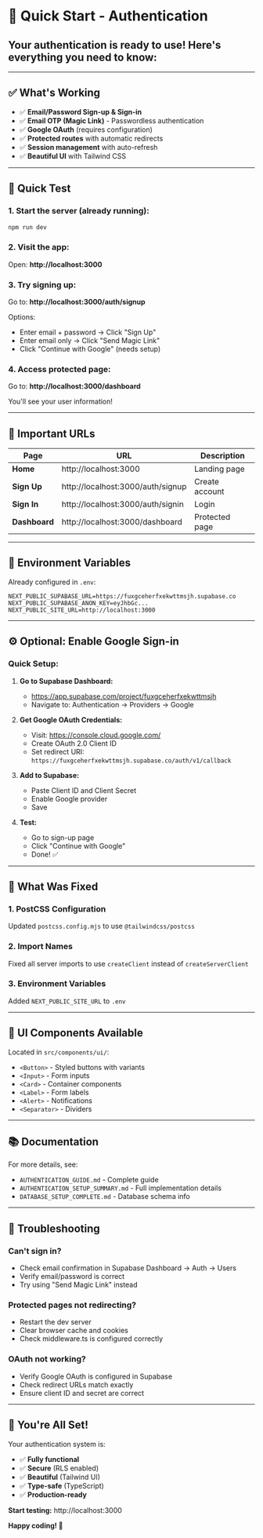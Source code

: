 # 🚀 Quick Start - Authentication

## Your authentication is ready to use! Here's everything you need to know:

---

## ✅ What's Working

- ✅ **Email/Password Sign-up & Sign-in**
- ✅ **Email OTP (Magic Link)** - Passwordless authentication
- ✅ **Google OAuth** (requires configuration)
- ✅ **Protected routes** with automatic redirects
- ✅ **Session management** with auto-refresh
- ✅ **Beautiful UI** with Tailwind CSS

---

## 🎯 Quick Test

### **1. Start the server (already running):**
```bash
npm run dev
```

### **2. Visit the app:**
Open: **http://localhost:3000**

### **3. Try signing up:**
Go to: **http://localhost:3000/auth/signup**

Options:
- Enter email + password → Click "Sign Up"
- Enter email only → Click "Send Magic Link"
- Click "Continue with Google" (needs setup)

### **4. Access protected page:**
Go to: **http://localhost:3000/dashboard**

You'll see your user information!

---

## 📍 Important URLs

| Page | URL | Description |
|------|-----|-------------|
| **Home** | http://localhost:3000 | Landing page |
| **Sign Up** | http://localhost:3000/auth/signup | Create account |
| **Sign In** | http://localhost:3000/auth/signin | Login |
| **Dashboard** | http://localhost:3000/dashboard | Protected page |

---

## 🔑 Environment Variables

Already configured in `.env`:
```env
NEXT_PUBLIC_SUPABASE_URL=https://fuxgceherfxekwttmsjh.supabase.co
NEXT_PUBLIC_SUPABASE_ANON_KEY=eyJhbGc...
NEXT_PUBLIC_SITE_URL=http://localhost:3000
```

---

## ⚙️ Optional: Enable Google Sign-in

### **Quick Setup:**

1. **Go to Supabase Dashboard:**
   - https://app.supabase.com/project/fuxgceherfxekwttmsjh
   - Navigate to: Authentication → Providers → Google

2. **Get Google OAuth Credentials:**
   - Visit: https://console.cloud.google.com/
   - Create OAuth 2.0 Client ID
   - Set redirect URI: `https://fuxgceherfxekwttmsjh.supabase.co/auth/v1/callback`

3. **Add to Supabase:**
   - Paste Client ID and Client Secret
   - Enable Google provider
   - Save

4. **Test:**
   - Go to sign-up page
   - Click "Continue with Google"
   - Done! ✅

---

## 📝 What Was Fixed

### **1. PostCSS Configuration**
Updated `postcss.config.mjs` to use `@tailwindcss/postcss`

### **2. Import Names**
Fixed all server imports to use `createClient` instead of `createServerClient`

### **3. Environment Variables**
Added `NEXT_PUBLIC_SITE_URL` to `.env`

---

## 🎨 UI Components Available

Located in `src/components/ui/`:
- `<Button>` - Styled buttons with variants
- `<Input>` - Form inputs
- `<Card>` - Container components
- `<Label>` - Form labels
- `<Alert>` - Notifications
- `<Separator>` - Dividers

---

## 📚 Documentation

For more details, see:
- `AUTHENTICATION_GUIDE.md` - Complete guide
- `AUTHENTICATION_SETUP_SUMMARY.md` - Full implementation details
- `DATABASE_SETUP_COMPLETE.md` - Database schema info

---

## 🐛 Troubleshooting

### **Can't sign in?**
- Check email confirmation in Supabase Dashboard → Auth → Users
- Verify email/password is correct
- Try using "Send Magic Link" instead

### **Protected pages not redirecting?**
- Restart the dev server
- Clear browser cache and cookies
- Check middleware.ts is configured correctly

### **OAuth not working?**
- Verify Google OAuth is configured in Supabase
- Check redirect URLs match exactly
- Ensure client ID and secret are correct

---

## 🎉 You're All Set!

Your authentication system is:
- ✅ **Fully functional**
- ✅ **Secure** (RLS enabled)
- ✅ **Beautiful** (Tailwind UI)
- ✅ **Type-safe** (TypeScript)
- ✅ **Production-ready**

**Start testing:** http://localhost:3000

**Happy coding! 🚀**

